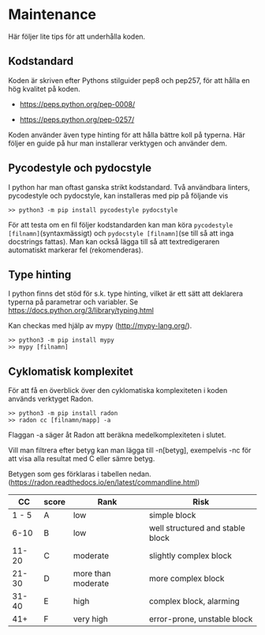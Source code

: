 # Maintenance
Här följer lite tips för att underhålla koden.


## Kodstandard
Koden är skriven efter Pythons stilguider pep8 och pep257,
för att hålla en hög kvalitet på koden. 

- https://peps.python.org/pep-0008/

- https://peps.python.org/pep-0257/

Koden använder även type hinting för att hålla bättre koll på typerna. Här följer en guide
på hur man installerar verktygen och använder dem.

## Pycodestyle och pydocstyle
I python har man oftast ganska strikt kodstandard. Två användbara linters, pycodestyle och pydocstyle, kan installeras med pip på följande vis

```
>> python3 -m pip install pycodestyle pydocstyle
```

För att testa om en fil följer kodstandarden kan man köra ```pycodestyle [filnamn]```(syntaxmässigt) och ```pydocstyle [filnamn]```(se till så att inga docstrings fattas). Man kan också lägga till så att textredigeraren automatiskt markerar fel (rekomenderas).

## Type hinting
I python finns det stöd för s.k. type hinting, vilket är ett sätt att deklarera typerna på parametrar och variabler.
Se https://docs.python.org/3/library/typing.html

Kan checkas med hjälp av mypy (http://mypy-lang.org/).
```
>> python3 -m pip install mypy
>> mypy [filnamn]
```

## Cyklomatisk komplexitet
För att få en överblick över den cyklomatiska komplexiteten i koden används verktyget Radon. 

```
>> python3 -m pip install radon
>> radon cc [filnamn/mapp] -a
```
Flaggan -a säger åt Radon att beräkna medelkomplexiteten i slutet. 

Vill man filtrera efter betyg kan man lägga till -n[betyg], exempelvis -nc för att visa 
alla resultat med C eller sämre betyg. 

Betygen som ges förklaras i tabellen nedan. 
(https://radon.readthedocs.io/en/latest/commandline.html)

|CC|score|Rank|Risk|
|---|---|---|-----|
|1 - 5|A|low|simple block|
|6-10|B|low|well structured and stable block|
|11-20|C|moderate|slightly complex block|
|21-30|D|more than moderate|more complex block|
|31-40|E|high|complex block, alarming|
|41+|F|very high|error-prone, unstable block|

